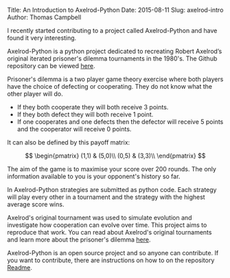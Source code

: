 Title: An Introduction to Axelrod-Python
Date: 2015-08-11
Slug: axelrod-intro
Author: Thomas Campbell

I recently started contributing to a project called Axelrod-Python and have
found it very interesting.

Axelrod-Python is a python project dedicated to recreating Robert Axelrod’s
original iterated prisoner's dilemma tournaments in the 1980's. The Github
repository can be viewed [here](https://github.com/Axelrod-Python/Axelrod).

Prisoner's dilemma is a two player game theory exercise where both players have the choice of defecting or cooperating. They do not know what the other player will do.

* If they both cooperate they will both receive 3 points.
* If they both defect they will both receive 1 point.
* If one cooperates and one defects then the defector will receive 5 points and the cooperator will receive 0 points.

It can also be defined by this payoff matrix:

$$
\begin{pmatrix}
(1,1) & (5,0)\\
(0,5) & (3,3)\\
\end{pmatrix}
$$

The aim of the game is to maximise your score over 200 rounds. The only information available to you is your opponent's history so far.

In Axelrod-Python strategies are submitted as python code. Each strategy will
play every other in a tournament and the strategy with the highest average score
wins.

Axelrod's original tournament was used to simulate evolution and investigate how
cooperation can evolve over time. This project aims to reproduce that work. You
can read about Axelrod's original tournaments and learn more about the
prisoner's dilemma
[here](http://axelrod.readthedocs.org/en/latest/background.html).

Axelrod-Python is an open source project and so anyone can contribute. If you
want to contribute, there are instructions on how to on the repository
[Readme](https://github.com/Axelrod-Python/Axelrod/blob/master/README.rst).
